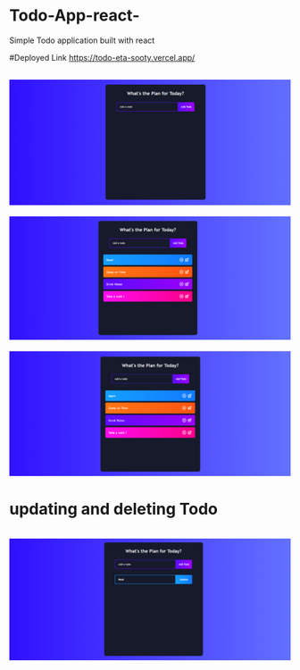# Todo-App-react-
Simple Todo application built with react


#Deployed Link 
https://todo-eta-sooty.vercel.app/


<br>
<img src="/image/one.png">
<br>


<br>
<img src="/image/Todo1.png">
<br>



<br>
<img src="/image/TodosAll.png">
<br>



# updating and deleting Todo
<br>
<img src="/image/updateTodo.png">
<br>



